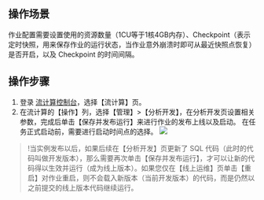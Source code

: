 ## 操作场景
作业配置需要设置使用的资源数量（1CU等于1核4GB内存）、Checkpoint（表示定时快照，用来保存作业的运行状态，当作业意外崩溃时即可从最近快照点恢复）是否开启，以及 Checkpoint 的时间间隔。

## 操作步骤
1. 登录 [流计算控制台](https://console.cloud.tencent.com/oceanus)，选择【流计算】页。
2. 在流计算的【操作】列，选择【管理】>【分析开发】，在分析开发页设置相关参数，完成后单击【保存并发布运行】来进行作业的发布上线以及启动。
在任务正式启动前，需要进行启动时间点的选择。
![](https://main.qcloudimg.com/raw/5afda3f54a03b0187ef49062ba5c8e1a.png)
>!当实例发布以后，如果后续在【分析开发】页更新了 SQL 代码（此时的代码叫做开发版本），那么需要再次单击【保存并发布运行】，才可以让新的代码得以生效并运行（成为线上版本）。如果您仅在【线上运维】页单击【重启】对作业重启，则不会载入新版本（当前开发版本）的代码，而是仍然以之前提交的线上版本代码继续运行。
